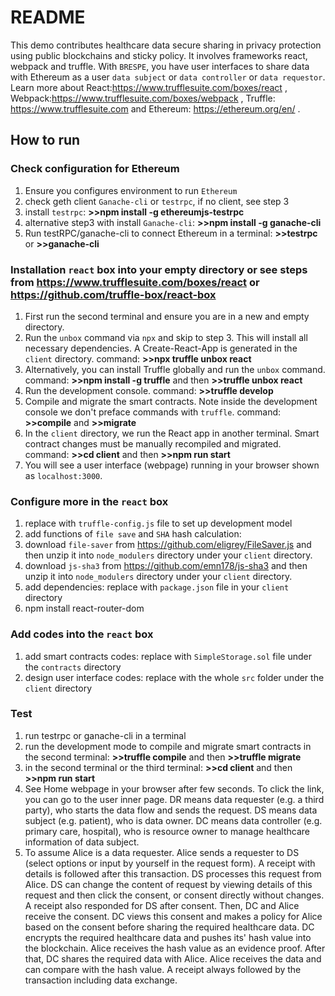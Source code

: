 # README
This demo contributes healthcare data secure sharing in privacy protection using public blockchains and sticky policy. It involves frameworks react, webpack and truffle. With `BRESPE`, you have user interfaces to share data with Ethereum as a user `data subject` or `data controller` or `data requestor`. Learn more about React:https://www.trufflesuite.com/boxes/react , Webpack:https://www.trufflesuite.com/boxes/webpack , Truffle: https://www.trufflesuite.com and Ethereum: https://ethereum.org/en/ .
## How to run
### Check configuration for Ethereum
1. Ensure you configures environment to run `Ethereum` 
2. check geth client `Ganache-cli` or `testrpc`, if no client, see step 3
3. install `testrpc`: **>>npm install -g ethereumjs-testrpc**
4. alternative step3 with install `Ganache-cli`: **>>npm install -g ganache-cli**
5. Run testRPC/ganache-cli to connect Ethereum in a terminal: **>>testrpc** or **>>ganache-cli**
### Installation `react` box into your empty directory or see steps from https://www.trufflesuite.com/boxes/react or https://github.com/truffle-box/react-box
1. First run the second terminal and ensure you are in a new and empty directory.
2. Run the `unbox` command via `npx` and skip to step 3. This will install all necessary dependencies. A Create-React-App is generated in the `client` directory.
command: **>>npx truffle unbox react**
3. Alternatively, you can install Truffle globally and run the `unbox` command.
command: **>>npm install -g truffle** and then **>>truffle unbox react**
4. Run the development console.
command: **>>truffle develop**
5. Compile and migrate the smart contracts. Note inside the development console we don't preface commands with `truffle`.
command: **>>compile** and **>>migrate**
6. In the `client` directory, we run the React app in another terminal. Smart contract changes must be manually recompiled and migrated.
command: **>>cd client** and then **>>npm run start**
7. You will see a user interface (webpage) running in your browser shown as `localhost:3000`.
### Configure more in the `react` box
1. replace with `truffle-config.js` file to set up development model
2. add functions of `file save` and `SHA` hash calculation: 
3. download `file-saver` from https://github.com/eligrey/FileSaver.js and then unzip it into `node_modulers` directory under your `client` directory.
4. download `js-sha3` from https://github.com/emn178/js-sha3 and then unzip it into `node_modulers` directory under your `client` directory.
5. add dependencies: replace with `package.json` file in your `client` directory
6. npm install react-router-dom
### Add codes into the `react` box
1. add smart contracts codes: replace with `SimpleStorage.sol` file under the `contracts` directory
2. design user interface codes: replace with the whole `src` folder under the `client` directory
### Test
1. run testrpc or ganache-cli in a terminal
2. run the development mode to compile and migrate smart contracts in the second terminal: **>>truffle compile** and then **>>truffle migrate**
3. in the second terminal or the third terminal: **>>cd client** and then **>>npm run start**
4. See Home webpage in your browser after few seconds. To click the link, you can go to the user inner page. DR means data requester (e.g. a third party), who starts the data flow and sends the request. DS means data subject (e.g. patient), who is data owner. DC means data controller (e.g. primary care, hospital), who is resource owner to manage healthcare information of data subject. 
5. To assume Alice is a data requester. Alice sends a requester to DS (select options or input by yourself in the request form). A receipt with details is followed after this transaction. DS processes this request from Alice. DS can change the content of request by viewing details of this request and then click the consent, or consent directly without changes. A receipt also responded for DS after consent. Then, DC and Alice receive the consent. DC views this consent and makes a policy for Alice based on the consent before sharing the required healthcare data. DC encrypts the required healthcare data and pushes its' hash value into the blockchain. Alice receives the hash value as an evidence proof. After that, DC shares the required data with Alice. Alice receives the data and can compare with the hash value. A receipt always followed by the transaction including data exchange.
